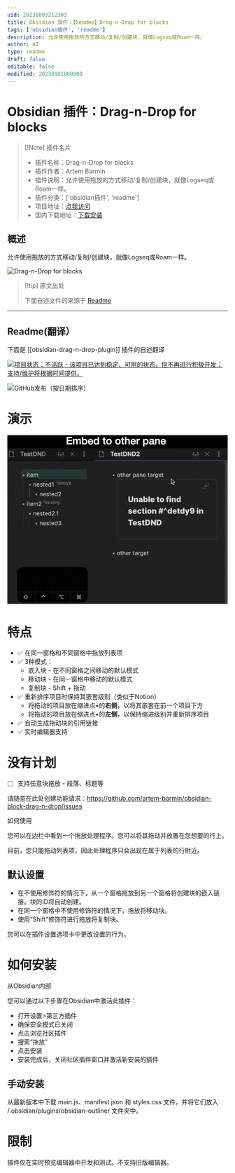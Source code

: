 ```yaml
---
uid: 20230803212303
title: Obsidian 插件：【Readme】Drag-n-Drop for blocks
tags: ['obsidian插件', 'readme']
description: 允许使用拖放的方式移动/复制/创建块，就像Logseq或Roam一样。
author: AI
type: readme
draft: false
editable: false
modified: 20230101000000
---
```


# Obsidian 插件：Drag-n-Drop for blocks

> [!Note] 插件名片
> - 插件名称：Drag-n-Drop for blocks
> - 插件作者：Artem Barmin
> - 插件说明：允许使用拖放的方式移动/复制/创建块，就像Logseq或Roam一样。
> - 插件分类：['obsidian插件', 'readme']
> - 项目地址：[点我访问](https://github.com/artem-barmin/obsidian-block-drag-n-drop)
> - 国内下载地址：[下载安装](https://pkmer.cn/products/plugin/pluginMarket/?obsidian-drag-n-drop-plugin)

## 概述

允许使用拖放的方式移动/复制/创建块，就像Logseq或Roam一样。

![Drag-n-Drop for blocks](https://cdn.pkmer.cn/covers/obsidian-drag-n-drop-plugin_new.gif!pkmer)

> [!tip] 原文出处
> 
>下面自述文件的来源于 [Readme](https://ghproxy.net/https://raw.githubusercontent.com/artem-barmin/obsidian-block-drag-n-drop/master/README.md)
> 

---

## Readme(翻译）

下面是 [[obsidian-drag-n-drop-plugin]] 插件的自述翻译



[![项目状态：不活跃 - 该项目已达到稳定、可用的状态，但不再进行积极开发；支持/维护将根据时间提供。](https://www.repostatus.org/badges/latest/inactive.svg)](https://www.repostatus.org/#inactive)

![GitHub发布（按日期排序）](https://img.shields.io/github/v/release/artem-barmin/obsidian-block-drag-n-drop)
# 演示

![演示](https://raw.githubusercontent.com/artem-barmin/obsidian-block-drag-n-drop/master/demo/demo.gif)

# 特点

-   ✅ 在同一窗格和不同窗格中拖放列表项
-   ✅ 3种模式：
    -   嵌入块 - 在不同窗格之间移动的默认模式
    -   移动块 - 在同一窗格中移动的默认模式
    -   复制块 - Shift + 拖动
-   ✅ 重新排序项目时保持其嵌套级别（类似于Notion）
    -   将拖动的项目放在缩进点•的**右侧**，以将其嵌套在前一个项目下方
    -   将拖动的项目放在缩进点•的**左侧**，以保持缩进级别并重新排序项目
-   ✅ 自动生成拖动块的引用链接
-   ✅ 实时编辑器支持

# 没有计划

-   [ ] 支持任意块拖放 - 段落、标题等

请随意在此处创建功能请求：https://github.com/artem-barmin/obsidian-block-drag-n-drop/issues

如何使用

您可以在边栏中看到一个拖放处理程序。您可以将其拖动并放置在您想要的行上。

目前，您只能拖动列表项，因此处理程序只会出现在属于列表的行附近。

## 默认设置

-   在不使用修饰符的情况下，从一个窗格拖放到另一个窗格将创建块的嵌入链接。块的ID将自动创建。
-   在同一个窗格中不使用修饰符的情况下，拖放将移动块。
-   使用“Shift”修饰符进行拖放将复制块。

您可以在插件设置选项卡中更改设置的行为。

# 如何安装

从Obsidian内部

您可以通过以下步骤在Obsidian中激活此插件：

- 打开设置>第三方插件
- 确保安全模式已关闭
- 点击浏览社区插件
- 搜索“拖放”
- 点击安装
- 安装完成后，关闭社区插件窗口并激活新安装的插件

## 手动安装

从最新版本中下载 main.js、manifest.json 和 styles.css 文件，并将它们放入 <vault>/.obsidian/plugins/obsidian-outliner 文件夹中。

# 限制

插件仅在实时预览编辑器中开发和测试。不支持旧版编辑器。




